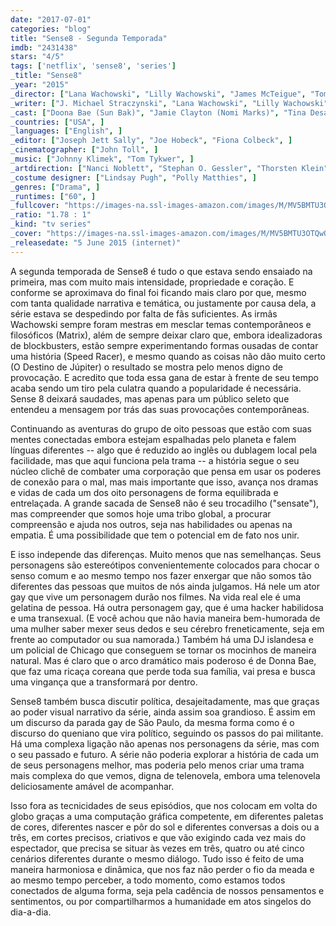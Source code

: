 ```yaml
---
date: "2017-07-01"
categories: "blog"
title: "Sense8 - Segunda Temporada"
imdb: "2431438"
stars: "4/5"
tags: ['netflix', 'sense8', 'series']
_title: "Sense8"
_year: "2015"
_director: ["Lana Wachowski", "Lilly Wachowski", "James McTeigue", "Tom Tykwer", "Dan Glass", ]
_writer: ["J. Michael Straczynski", "Lana Wachowski", "Lilly Wachowski", ]
_cast: ["Doona Bae (Sun Bak)", "Jamie Clayton (Nomi Marks)", "Tina Desai (Kala Dandekar)", "Tuppence Middleton (Riley Blue)", "Max Riemelt (Wolfgang Bogdanow)", "Miguel Ángel Silvestre (Lito Rodriguez)", "Brian J. Smith (Will Gorski)", "Freema Agyeman (Amanita Caplan)", "Daryl Hannah (Angelica Turing)", ]
_countries: ["USA", ]
_languages: ["English", ]
_editor: ["Joseph Jett Sally", "Joe Hobeck", "Fiona Colbeck", ]
_cinematographer: ["John Toll", ]
_music: ["Johnny Klimek", "Tom Tykwer", ]
_artdirection: ["Nanci Noblett", "Stephan O. Gessler", "Thorsten Klein", "Dominic Hyman", "Peter Walpole", "Chris Cleek", "Damien Drew", "Eggert Ketilsson", "Tim Blake", ]
_costume designer: ["Lindsay Pugh", "Polly Matthies", ]
_genres: ["Drama", ]
_runtimes: ["60", ]
_fullcover: "https://images-na.ssl-images-amazon.com/images/M/MV5BMTU3OTQwOTY2Ml5BMl5BanBnXkFtZTgwMjIzMjYxMjI@.jpg"
_ratio: "1.78 : 1"
_kind: "tv series"
_cover: "https://images-na.ssl-images-amazon.com/images/M/MV5BMTU3OTQwOTY2Ml5BMl5BanBnXkFtZTgwMjIzMjYxMjI@._V1._SX93_SY140_.jpg"
_releasedate: "5 June 2015 (internet)"
---
```

A segunda temporada de Sense8 é tudo o que estava sendo ensaiado na primeira, mas com muito mais intensidade, propriedade e coração. E conforme se aproximava do final foi ficando mais claro por que, mesmo com tanta qualidade narrativa e temática, ou justamente por causa dela, a série estava se despedindo por falta de fãs suficientes. As irmãs Wachowski sempre foram mestras em mesclar temas contemporâneos e filosóficos (Matrix), além de sempre deixar claro que, embora idealizadoras de blockbusters, estão sempre experimentando formas ousadas de contar uma história (Speed Racer), e mesmo quando as coisas não dão muito certo (O Destino de Júpiter) o resultado se mostra pelo menos digno de provocação. E acredito que toda essa gana de estar à frente de seu tempo acaba sendo um tiro pela culatra quando a popularidade é necessária. Sense 8 deixará saudades, mas apenas para um público seleto que entendeu a mensagem por trás das suas provocações contemporâneas.

Continuando as aventuras do grupo de oito pessoas que estão com suas mentes conectadas embora estejam espalhadas pelo planeta e falem línguas diferentes -- algo que é reduzido ao inglês ou dublagem local pela facilidade, mas que aqui funciona pela trama -- a história segue o seu núcleo clichê de combater uma corporação que pensa em usar os poderes de conexão para o mal, mas mais importante que isso, avança nos dramas e vidas de cada um dos oito personagens de forma equilibrada e entrelaçada. A grande sacada de Sense8 não é seu trocadilho ("sensate"), mas compreender que somos hoje uma tribo global, a procurar compreensão e ajuda nos outros, seja nas habilidades ou apenas na empatia. É uma possibilidade que tem o potencial em de fato nos unir.

E isso independe das diferenças. Muito menos que nas semelhanças. Seus personagens são estereótipos convenientemente colocados para chocar o senso comum e ao mesmo tempo nos fazer enxergar que não somos tão diferentes das pessoas que muitos de nós ainda julgamos. Há nele um ator gay que vive um personagem durão nos filmes. Na vida real ele é uma gelatina de pessoa. Há outra personagem gay, que é uma hacker habilidosa e uma transexual. (E você achou que não havia maneira bem-humorada de uma mulher saber mexer seus dedos e seu cérebro freneticamente, seja em frente ao computador ou sua namorada.) Também há uma DJ islandesa e um policial de Chicago que conseguem se tornar os mocinhos de maneira natural. Mas é claro que o arco dramático mais poderoso é de Donna Bae, que faz uma ricaça coreana que perde toda sua família, vai presa e busca uma vingança que a transformará por dentro.

Sense8 também busca discutir política, desajeitadamente, mas que graças ao poder visual narrativo da série, ainda assim soa grandioso. É assim em um discurso da parada gay de São Paulo, da mesma forma como é o discurso do queniano que vira político, seguindo os passos do pai militante. Há uma complexa ligação não apenas nos personagens da série, mas com o seu passado e futuro. A série não poderia explorar a história de cada um de seus personagens melhor, mas poderia pelo menos criar uma trama mais complexa do que vemos, digna de telenovela, embora uma telenovela deliciosamente amável de acompanhar.

Isso fora as tecnicidades de seus episódios, que nos colocam em volta do globo graças a uma computação gráfica competente, em diferentes paletas de cores, diferentes nascer e pôr do sol e diferentes conversas a dois ou a três, em cortes precisos, criativos e que vão exigindo cada vez mais do espectador, que precisa se situar às vezes em três, quatro ou até cinco cenários diferentes durante o mesmo diálogo. Tudo isso é feito de uma maneira harmoniosa e dinâmica, que nos faz não perder o fio da meada e ao mesmo tempo perceber, a todo momento, como estamos todos conectados de alguma forma, seja pela cadência de nossos pensamentos e sentimentos, ou por compartilharmos a humanidade em atos singelos do dia-a-dia.
